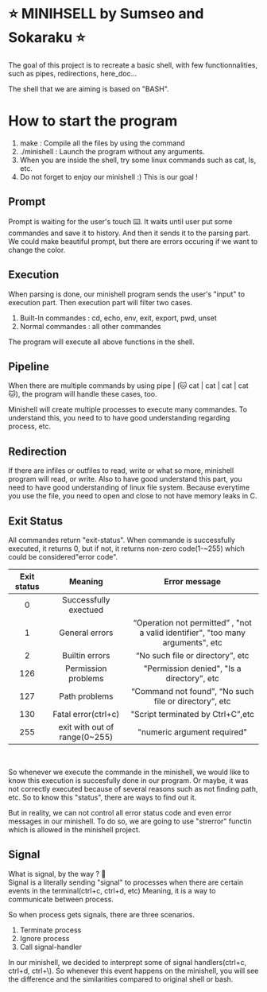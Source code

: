 # ⭐ MINIHSELL by Sumseo and Sokaraku ⭐
The goal of this project is to recreate a basic shell, with few functionnalities, such as pipes, redirections, here_doc...

The shell that we are aiming is based on "BASH". 

# How to start the program
1. make : Compile all the files by using the command
2. ./minishell : Launch the program without any arguments. 
3. When you are inside the shell, try some linux commands such as cat, ls, etc.
4. Do not forget to enjoy our minishell :) This is our goal ! 

## Prompt
Prompt is waiting for the user's touch ⌨️. It waits until user put some commandes and save it to history. And then it sends it to the parsing part. We could make beautiful prompt, but there are errors occuring if we want to change the color.

## Execution
When parsing is done, our minishell program sends the user's "input" to execution part. Then execution part will filter two cases.
1. Built-In commandes : cd, echo, env, exit, export, pwd, unset
2. Normal commandes : all other commandes

The program will execute all above functions in the shell.

## Pipeline
When there are multiple commands by using pipe | (🐱 cat | cat | cat | cat 🐱), the program will handle these cases, too.

Minishell will create multiple processes to execute many commandes. To understand this, you need to to have good understanding regarding process, etc.

## Redirection
If there are infiles or outfiles to read, write or what so more, minishell program will read, or write. Also to have good understand this part, you need to have good understanding of linux file system. Because everytime you use the file, you need to open and close to not have memory leaks in C.

## Exit Status
All commandes return "exit-status". When commande is successfully executed, it returns 0, but if not, it returns non-zero code(1-~255) which could be considered"error code".

| Exit status | Meaning    | Error message    |
| :---:       | :---:      | :---:            |
| 0     | Successfully exectued|              |
| 1     | General errors       | “Operation not permitted” , "not a valid identifier", "too many arguments", etc      |
| 2     | Builtin errors       | “No such file or directory”, etc        |
| 126   | Permission problems  | "Permission denied", "Is a directory", etc          |
| 127   | Path problems        | “Command not found”, “No such file or directory”, etc         |
| 130   | Fatal error(ctrl+c)  | "Script terminated by Ctrl+C”,etc       |
| 255   | exit with out of range(0~255)  | "numeric argument required"|
</br>

So whenever we execute the commande in the minishell, we would like to know this execution is succesfully done in our program. Or maybe, it was not correctly executed because of several reasons such as not finding path, etc. So to know this "status", there are ways to find out it. 

But in reality, we can not control all error status code and even error messages in our minishell. To do so, we are going to use "strerror" functin which is allowed in the minishell project.

## Signal
What is signal, by the way ? 🤔
<br/> Signal is a literally sending "signal" to processes when there are certain events in the terminal(ctrl+c, ctrl+d, etc) Meaning, it is a way to communicate between process.

So when process gets signals, there are three scenarios.
1. Terminate process
2. Ignore process
3. Call signal-handler

In our minishell, we decided to interprept some of signal handlers(ctrl+c, ctrl+d, ctrl+\\). So whenever this event happens on the minishell, you will see the difference and the similarities compared to original shell or bash. 


